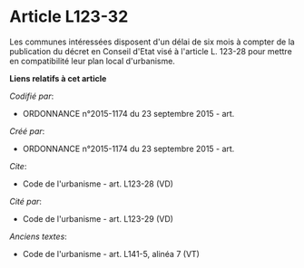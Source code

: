 # Article L123-32

Les communes intéressées disposent d'un délai de six mois à compter de la publication du décret en Conseil d'Etat visé à
l'article L. 123-28 pour mettre en compatibilité leur plan local d'urbanisme.

**Liens relatifs à cet article**

_Codifié par_:

  - ORDONNANCE n°2015-1174 du 23 septembre 2015 - art.

_Créé par_:

  - ORDONNANCE n°2015-1174 du 23 septembre 2015 - art.

_Cite_:

  - Code de l'urbanisme - art. L123-28 (VD)

_Cité par_:

  - Code de l'urbanisme - art. L123-29 (VD)

_Anciens textes_:

  - Code de l'urbanisme - art. L141-5, alinéa 7 (VT)
